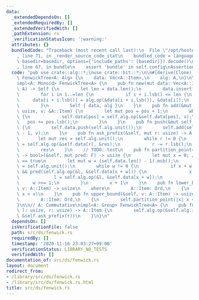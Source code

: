 ```yaml
---
data:
  _extendedDependsOn: []
  _extendedRequiredBy: []
  _extendedVerifiedWith: []
  _pathExtension: rs
  _verificationStatusIcon: ':warning:'
  attributes: {}
  bundledCode: "Traceback (most recent call last):\n  File \"/opt/hostedtoolcache/Python/3.9.0/x64/lib/python3.9/site-packages/onlinejudge_verify/documentation/build.py\"\
    , line 71, in _render_source_code_stat\n    bundled_code = language.bundle(stat.path,\
    \ basedir=basedir, options={'include_paths': [basedir]}).decode()\n  File \"/opt/hostedtoolcache/Python/3.9.0/x64/lib/python3.9/site-packages/onlinejudge_verify/languages/user_defined.py\"\
    , line 67, in bundle\n    assert 'bundle' in self.config\nAssertionError\n"
  code: "pub use crate::alg::*;\nuse crate::bit::*;\n\n#[derive(Clone)]\npub struct\
    \ FenwickTree<A: Alg> {\n    data: Vec<A::Item>,\n    alg: A,\n}\n\n// A: Commutative\n\
    impl<A: Monoid> FenwickTree<A> {\n    pub fn new(mut data: Vec<A::Item>, alg:\
    \ A) -> Self {\n        let len = data.len();\n        data.insert(0, alg.unit());\n\
    \        for i in 1..=len {\n            if i + i.lsb() <= len {\n           \
    \     data[i + i.lsb()] = alg.op(&data[i + i.lsb()], &data[i]);\n            }\n\
    \        }\n        Self { data, alg }\n    }\n    pub fn add(&mut self, pos:\
    \ usize, v: &A::Item) {\n        let mut pos = pos + 1;\n        while pos < self.data.len()\
    \ {\n            self.data[pos] = self.alg.op(&self.data[pos], v);\n         \
    \   pos += pos.lsb();\n        }\n    }\n    pub fn push(&mut self, v: &A::Item)\
    \ {\n        self.data.push(self.alg.unit());\n        self.add(self.data.len()\
    \ - 1, v);\n    }\n    pub fn ask_prefix(&self, mut r: usize) -> A::Item {\n \
    \       let mut res = self.alg.unit();\n        while r != 0 {\n            res\
    \ = self.alg.op(&self.data[r], &res);\n            r -= r.lsb();\n        }\n\
    \        res\n    }\n    // TODO: test\n    pub fn partition_point<F: FnMut(A::Item)\
    \ -> bool>(&self, mut pred: F) -> usize {\n        let mut x = 0; // pred(&self.ask_prefix(x))\
    \ == true\n        let mut w = (self.data.len() - 1).msb();\n        let mut l\
    \ = self.alg.unit();\n        while w != 0 {\n            if x + w < self.data.len()\
    \ && pred(self.alg.op(&l, &self.data[x + w])) {\n                x += w;\n   \
    \             l = self.alg.op(&l, &self.data[x + w]);\n            }\n       \
    \     w >>= 1;\n        }\n        x + 1\n    }\n    pub fn lower_bound(&self,\
    \ v: A::Item) -> usize\n    where\n        A::Item: Ord,\n    {\n        self.partition_point(|x|\
    \ x < v)\n    }\n    pub fn upper_bound(&self, v: A::Item) -> usize\n    where\n\
    \        A::Item: Ord,\n    {\n        self.partition_point(|x| x <= v)\n    }\n\
    }\n\n// A: Commutative\nimpl<A: Group> FenwickTree<A> {\n    pub fn ask(&self,\
    \ l: usize, r: usize) -> A::Item {\n        self.alg.op(&self.alg.inv(&self.ask_prefix(l)),\
    \ &self.ask_prefix(r))\n    }\n}\n"
  dependsOn: []
  isVerificationFile: false
  path: src/ds/fenwick.rs
  requiredBy: []
  timestamp: '2020-11-16 23:03:27+09:00'
  verificationStatus: LIBRARY_NO_TESTS
  verifiedWith: []
documentation_of: src/ds/fenwick.rs
layout: document
redirect_from:
- /library/src/ds/fenwick.rs
- /library/src/ds/fenwick.rs.html
title: src/ds/fenwick.rs
---
```

